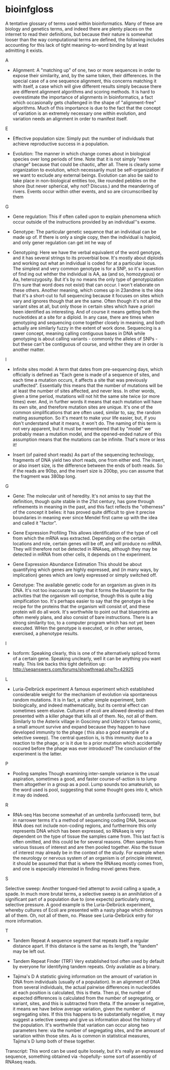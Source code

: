 # bioinfgloss

A tentative glossary of terms used within bioinformatics. Many of these are biology and genetics terms, and indeed there are plenty places on the internet to read their definitions, but because their nature is somewhat looser than the way computational terms are defined, the following includes accounting for this lack of tight meaning-to-word binding by at least admitting it exists.


A

* Alignment:
A "matching up" of one, two or more sequences in order to expose their similarity, and, by the same token, their differences. In the special case of a one sequence alignment, this concerns matching it with itself, a case which will give different results simply because there are different alignment algorithms and scoring methods. It is hard to overestimate the importance of alignments in bioinformatics, a fact which occasionally gets challenged in the shape of "alignment-free" algorithms. Much of this importance is due to the fact that the concept of variation is an extremely necessary one within evolution, and variation needs an alignment in order to manifest itself.


E

* Effective population size:
Simply put: the number of individuals that achieve reproductive success in a population.

* Evolution:
The manner in which change comes about in biological species over long periods of time. Note that it is not simply "mere change" because that could be chaotic, after all. There is clearly some organization to evolution, which necessarily must be self-organization if we want to exclude any external beings. Evolution can also be said to take place in non-biological entities too, like rounded pebbles on the shore (but never spherical, why not? Discuss.) and the meandering of rivers. Events occur within other events, and so are circumscribed by them


G

* Gene regulation:
This if often called upon to explain phenomena which occur outside of the instructions provided by an individual''s exome.

* Genotype:
The particular genetic sequence that an individual can be made up of. If there is only a single copy, then the individual is haploid, and only gener regulation can get int he way of 

* Genotyping:
Here we have the verbal equivalent of the word genotype, and it has several strings to its proverbial bow. It's mostly about diploids and working out what an individual is coded for at a particular locus. The simplest and very common genotype is for a SNP, so it's a question of find ing out whther the individual is AA, aa (and so, homozygous) or Aa, heterozygosity. But it's by no means the only type of genotypization (I'm sure that word does not exist) that can occur. I won't elaborate on these others. Another meaning, which comes up in 23andme is the idea that it's a short-cut to full sequencing because it focuses on sites which vary and ignores though that are the same. Often though it's not all the variant sites at all, but only those in certain sites which have a priori been identified as interesting. And of course it means getting both the nucleotides at a site for a diploid. In any case, there are times when genotyping and sequencing come together closely in meaning, and both actually are similarly fuzzy in the extent of work done. Sequencing is a rawer concept, meaning calling contiguous bases in DNA while genotyping is about calling variants - commonly the alleles of SNPs - but these can't be contiguous of course, and whther they are in order is another matter.

I

* Infinite sites model:
A term that dates from pre-sequencing days, which officially is defined as "Each gene is made of a sequence of sites, and each time a mutation occurs, it affects a site that was previously unaffected". Essentially this means that the number of mutations will be at least the number of sites affected, and never less. In other words, given a time period, mutations will not hit the same site twice (or more times) ever. And, in further words it means that each mutation will have its own site, and therefore mutation sites are unique. It's one of the common simplifications that are often used, similar to, say, the random mating assumption. So it's meant to make your life easier, but, if you don't understand what it means, it won't do. The naming of this term is not very apparent, but it must be remembered that by "model" we probably mean a mutation model, and the opened-ended nature of this assumption means that the mutations can be infinite. That's more or less it!

* Insert (of paired short reads)
As part of the sequencing technology, fragments of DNA yield two short reads, one from either end. The insert, or also insert size, is the difference between the ends of both reads. So if the reads are 90bp, and the insert size is 200bp, you can assume that the fragment was 380bp long.

G

* Gene:
The molecular unit of heredity. It's not amiss to say that the definition, though quite stable in the 21st century, has gone through refinements in meaning in the past, and this fact reflects the "otherness" of the concept it belies: it has proved quite difficult to give it precise boundaries in meaning ever since Mendel first came up with the idea and called it "factor".

* Gene Expression Profiling
This allows identification of the type of cell from which the mRNA was extracted. Depending on the certain locations and role, certain genes will be off, and will produce no mRNA. They will therefore not be detected in RNAseq, although they may be detected in mRNA from other cells, it depends on t he experiment.

* Gene Expression Abundance Estimation
This should be about quantifying which genes are highly expressed, and (in many ways, by implication) genes which are lowly expressed or simply switched off.

* Genotype:
The available genetic code for an organism as given in its DNA. It's not too inaccurate to say that it forms the blueprint for the activities that the organism will comprise, though this is quite a big simpification too. It's perhaps easier to say that the genotype is the recipe for the proteins that the organism will consist of, and these protein will do all work. It's worthwhile to point out that blueprints are often merely plans, and also consist of bare instructions. There is a strong similarity too, to a computer program which has not yet been executed. WHen the genotype is executed, or in other senses, exercised, a phenotype results.

I

* Isoform:
Speaking clearly, this is one of the alternatively spliced forms of a certain gene. Speaking unclearly, well it can be anything you want really. This link backs this tight definition up: http://seqanswers.com/forums/showthread.php?t=42925


L

* Luria-Delbrück experiment
A famous experiment which established considerable weight for the mechanism of evolution via spontaneous random mutations. It is in fact, a rather simple experiment, both biologically, and indeed mathematically, but its central effect can sometimes seem elusive. Cultures of ecoli are allowed develop and then presented with a killer phage that kills all of them. No, not all of them. Similarly to the Asterix village in Goscinny and Uderzo's famous comic, a small amount survive and expand because they happen to have developed immunity to the phage ( this also a good example of a selective sweep). The central question is, is this immunity due to a reaction to the phage, or is it due to a prior mutation which accidentally occured before the phage was ever introduced? The conclusion of the experiment is the latter.


P

* Pooling samples
Though examining inter-sample variance is the usual aspiration, sometimes a good, and faster course-of-action is to lump them altogether in a group as a pool. Lump sounds too amateurish, so the word used is pool, suggesting that some thought goes into it, which it may do indeed.

R

* RNA-seq
Has become somewhat of an umbrella (unfocused) term, but in narrower terms it's a method of sequencing coding DNA, because RNA does not include non-coding regions, and furthermore this only represents DNA which has been expressed, so RNAseq is very dependent on the type of tissue the samples came from. This last fact is often omitted, and this could be for several reasons. Often samples from various tissues of interest and are then pooled together. Also the tissue of interest may already be in the context of the study. For example when the neurology or nervous system of an organism is of principle interest, it should be assumed that that is where the RNAseq mostly comes from, and one is especially interested in finding movel genes there.

S

Selective sweep:
Another tongued-tied attempt to avoid calling a spade, a spade. In much more brutal terms, a selective sweep is an annihilation of a significant part of a population due to (one expects) particularly strong, selective pressure. A good example is the Luria-Delbrück experiment, whereby cultures of Ecoli are presented with a nasty phage which destroys all of them. Oh, not all of them, no. Please see Luria-Delbrück entry for more information.

T

* Tandem Repeat
A sequence segment that repeats itself a regular distance apart. If this distance is the same as its length, the "tandem" may be left out.

* Tandem Repeat Finder (TRF)
Very established tool often used by default by everyone for identifying tandem repeats. Only available as a binary.

* Tajima's D
A statistic giving information on the amount of variation in DNA from individuals (usually of a population). In an alignment of DNA from several individuals, the actual pairwise differences in nucleotides at each position is calculated, this is theta. Then pi, the number of expected differences is calculated from the number of segregating, or variant, sites, and this is subtracted from theta. If the answer is negative, it means we have below average variation, given the number of segregating sites. If this this happens to be substantially negative, it may suggest a selective sweep and give us information about the history of the population. It's worthwhile that variation can occur along two parameters here: via the number of segregating sites, and the amount of variation within those sites. As is common in statistical measures, Tajima's D lump both of these together.

Transcript:
This word can be used quite loosely, but it's really an expressed sequence, something obtained via -hopefully- some sort of assembly of RNAseq reads.

